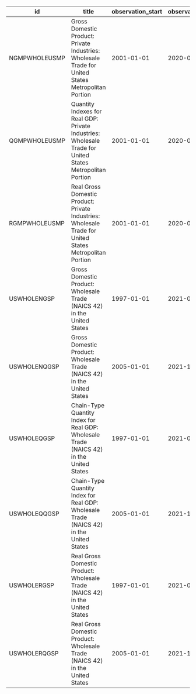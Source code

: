 | id            | title                                                                                                     | observation_start   | observation_end   |
|---------------|-----------------------------------------------------------------------------------------------------------|---------------------|-------------------|
| NGMPWHOLEUSMP | Gross Domestic Product: Private Industries: Wholesale Trade for United States Metropolitan Portion        | 2001-01-01          | 2020-01-01        |
| QGMPWHOLEUSMP | Quantity Indexes for Real GDP: Private Industries: Wholesale Trade for United States Metropolitan Portion | 2001-01-01          | 2020-01-01        |
| RGMPWHOLEUSMP | Real Gross Domestic Product: Private Industries: Wholesale Trade for United States Metropolitan Portion   | 2001-01-01          | 2020-01-01        |
| USWHOLENGSP   | Gross Domestic Product: Wholesale Trade (NAICS 42) in the United States                                   | 1997-01-01          | 2021-01-01        |
| USWHOLENQGSP  | Gross Domestic Product: Wholesale Trade (NAICS 42) in the United States                                   | 2005-01-01          | 2021-10-01        |
| USWHOLEQGSP   | Chain-Type Quantity Index for Real GDP: Wholesale Trade (NAICS 42) in the United States                   | 1997-01-01          | 2021-01-01        |
| USWHOLEQQGSP  | Chain-Type Quantity Index for Real GDP: Wholesale Trade (NAICS 42) in the United States                   | 2005-01-01          | 2021-10-01        |
| USWHOLERGSP   | Real Gross Domestic Product: Wholesale Trade (NAICS 42) in the United States                              | 1997-01-01          | 2021-01-01        |
| USWHOLERQGSP  | Real Gross Domestic Product: Wholesale Trade (NAICS 42) in the United States                              | 2005-01-01          | 2021-10-01        |